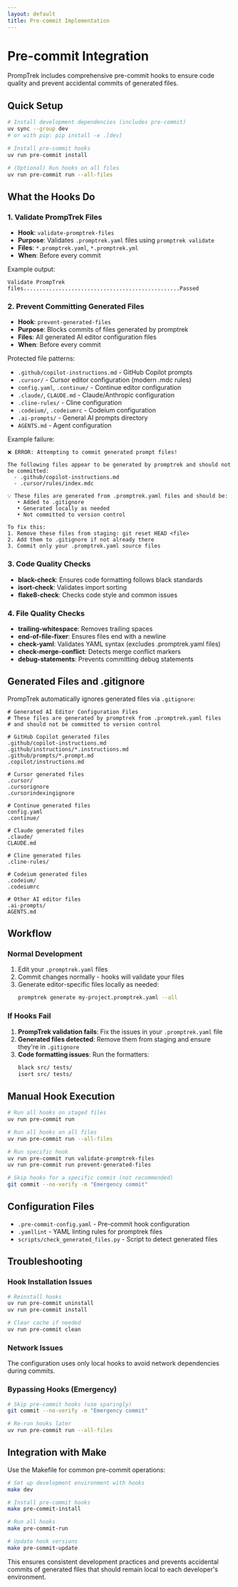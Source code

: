 ```yaml
---
layout: default
title: Pre-commit Implementation
---
```


# Pre-commit Integration

PrompTrek includes comprehensive pre-commit hooks to ensure code quality and prevent accidental commits of generated files.

## Quick Setup

```bash
# Install development dependencies (includes pre-commit)
uv sync --group dev
# or with pip: pip install -e .[dev]

# Install pre-commit hooks
uv run pre-commit install

# (Optional) Run hooks on all files
uv run pre-commit run --all-files
```

## What the Hooks Do

### 1. Validate PrompTrek Files
- **Hook**: `validate-promptrek-files`
- **Purpose**: Validates `.promptrek.yaml` files using `promptrek validate`
- **Files**: `*.promptrek.yaml`, `*.promptrek.yml`
- **When**: Before every commit

Example output:
```
Validate PrompTrek files.................................................Passed
```

### 2. Prevent Committing Generated Files
- **Hook**: `prevent-generated-files`
- **Purpose**: Blocks commits of files generated by promptrek
- **Files**: All generated AI editor configuration files
- **When**: Before every commit

Protected file patterns:
- `.github/copilot-instructions.md` - GitHub Copilot prompts
- `.cursor/` - Cursor editor configuration (modern .mdc rules)
- `config.yaml`, `.continue/` - Continue editor configuration
- `.claude/`, `CLAUDE.md` - Claude/Anthropic configuration
- `.cline-rules/` - Cline configuration
- `.codeium/`, `.codeiumrc` - Codeium configuration
- `.ai-prompts/` - General AI prompts directory
- `AGENTS.md` - Agent configuration

Example failure:
```
❌ ERROR: Attempting to commit generated prompt files!

The following files appear to be generated by promptrek and should not be committed:
  - .github/copilot-instructions.md
  - .cursor/rules/index.mdc

💡 These files are generated from .promptrek.yaml files and should be:
   • Added to .gitignore
   • Generated locally as needed
   • Not committed to version control

To fix this:
1. Remove these files from staging: git reset HEAD <file>
2. Add them to .gitignore if not already there
3. Commit only your .promptrek.yaml source files
```

### 3. Code Quality Checks
- **black-check**: Ensures code formatting follows black standards
- **isort-check**: Validates import sorting
- **flake8-check**: Checks code style and common issues

### 4. File Quality Checks
- **trailing-whitespace**: Removes trailing spaces
- **end-of-file-fixer**: Ensures files end with a newline
- **check-yaml**: Validates YAML syntax (excludes .promptrek.yaml files)
- **check-merge-conflict**: Detects merge conflict markers
- **debug-statements**: Prevents committing debug statements

## Generated Files and .gitignore

PrompTrek automatically ignores generated files via `.gitignore`:

```gitignore
# Generated AI Editor Configuration Files
# These files are generated by promptrek from .promptrek.yaml files
# and should not be committed to version control

# GitHub Copilot generated files
.github/copilot-instructions.md
.github/instructions/*.instructions.md
.github/prompts/*.prompt.md
.copilot/instructions.md

# Cursor generated files
.cursor/
.cursorignore
.cursorindexingignore

# Continue generated files
config.yaml
.continue/

# Claude generated files
.claude/
CLAUDE.md

# Cline generated files
.cline-rules/

# Codeium generated files
.codeium/
.codeiumrc

# Other AI editor files
.ai-prompts/
AGENTS.md
```

## Workflow

### Normal Development
1. Edit your `.promptrek.yaml` files
2. Commit changes normally - hooks will validate your files
3. Generate editor-specific files locally as needed:
   ```bash
   promptrek generate my-project.promptrek.yaml --all
   ```

### If Hooks Fail
1. **PrompTrek validation fails**: Fix the issues in your `.promptrek.yaml` file
2. **Generated files detected**: Remove them from staging and ensure they're in `.gitignore`
3. **Code formatting issues**: Run the formatters:
   ```bash
   black src/ tests/
   isort src/ tests/
   ```

## Manual Hook Execution

```bash
# Run all hooks on staged files
uv run pre-commit run

# Run all hooks on all files
uv run pre-commit run --all-files

# Run specific hook
uv run pre-commit run validate-promptrek-files
uv run pre-commit run prevent-generated-files

# Skip hooks for a specific commit (not recommended)
git commit --no-verify -m "Emergency commit"
```

## Configuration Files

- `.pre-commit-config.yaml` - Pre-commit hook configuration
- `.yamllint` - YAML linting rules for promptrek files
- `scripts/check_generated_files.py` - Script to detect generated files

## Troubleshooting

### Hook Installation Issues
```bash
# Reinstall hooks
uv run pre-commit uninstall
uv run pre-commit install

# Clear cache if needed
uv run pre-commit clean
```

### Network Issues
The configuration uses only local hooks to avoid network dependencies during commits.

### Bypassing Hooks (Emergency)
```bash
# Skip pre-commit hooks (use sparingly)
git commit --no-verify -m "Emergency commit"

# Re-run hooks later
uv run pre-commit run --all-files
```

## Integration with Make

Use the Makefile for common pre-commit operations:

```bash
# Set up development environment with hooks
make dev

# Install pre-commit hooks
make pre-commit-install

# Run all hooks
make pre-commit-run

# Update hook versions
make pre-commit-update
```

This ensures consistent development practices and prevents accidental commits of generated files that should remain local to each developer's environment.
